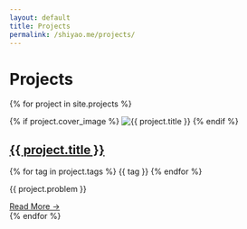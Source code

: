 ```yaml
---
layout: default
title: Projects
permalink: /shiyao.me/projects/
---
```


# Projects

{% for project in site.projects %}

<div class="project-preview">
  <div class="project-image">
    {% if project.cover_image %}
    <img src="{{ project.cover_image | relative_url }}" alt="{{ project.title }}">
    {% endif %}
  </div>
  <div class="project-content">
    <h2><a href="{{ project.url | relative_url }}">{{ project.title }}</a></h2>
    <div class="tags">
      {% for tag in project.tags %}
        <span class="tag">{{ tag }}</span>
      {% endfor %}
    </div>
    <p>{{ project.problem }}</p>
    <a href="{{ project.url | relative_url }}" class="read-more">Read More →</a>
  </div>
</div>
{% endfor %}
